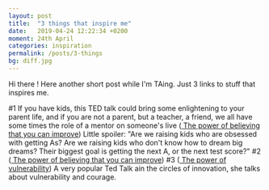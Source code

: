 ```yaml
---
layout: post
title:  "3 things that inspire me"
date:   2019-04-24 12:22:34 +0200
moment: 24th April
categories: inspiration
permalink: /posts/3-things
bg: diff.jpg
---
```


Hi there !
Here another short post while I'm TAing. Just 3 links to stuff that inspires me.

#1 If you have kids, this TED talk could bring some enlightening to your parent life, and if you are not a parent, but a teacher, a friend, we all have some times the role of a mentor on someone's live (<a href="https://www.ted.com/talks/carol_dweck_the_power_of_believing_that_you_can_improve"> The power of believing that you can improve</a>)
Little spoiler: "Are we raising kids who are obsessed with getting As? Are we raising kids who don't know how to dream big dreams? Their biggest goal is getting the next A, or the next test score?"
#2 (<a href="https://www.ted.com/talks/carol_dweck_the_power_of_believing_that_you_can_improve"> The power of believing that you can improve</a>)
#3 (<a href="https://www.ted.com/talks/brene_brown_on_vulnerability"> The power of vulnerability</a>)
A very popular Ted Talk ain the circles of innovation, she talks about vulnerability and courage.

